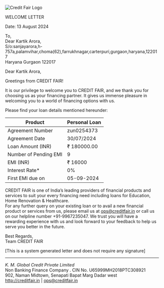 ![Credit Fair Logo](attachment:image.png)

WELCOME LETTER

Date: 13 August 2024

To,  
Dear Kartik Arora,  
S/o:sanjayarora,h-757a,palamvihar,choma(62),farrukhnagar,carterpuri,gurgaon,haryana,122017  
Haryana Gurgaon 122017  

Dear Kartik Arora,

Greetings from CREDIT FAIR!

It is our privilege to welcome you to CREDIT FAIR, and we thank you for choosing us as your financing partner. It gives us immense pleasure in welcoming you to a world of financing options with us.

Please find your loan details mentioned hereunder:

| Product                | Personal Loan         |
|------------------------|-----------------------|
| Agreement Number       | zun0254373            |
| Agreement Date         | 30/07/2024            |
| Loan Amount (INR)      | ₹ 180000.00           |
| Number of Pending EMI  | 9                     |
| EMI (INR)              | ₹ 16000               |
| Interest Rate*         | 0%                    |
| First EMI due on       | 05-09-2024            |

CREDIT FAIR is one of India’s leading providers of financial products and services to suit your every financing need including loans for Education, Home Renovation & Healthcare.  
For any further query on your existing loan or to avail a new financial product or services from us, please email us at ops@creditfair.in or call us on our helpline number +91-9967235047. We trust you will have a rewarding experience with us and look forward to your feedback to help us serve you better in the future.

Best Regards,  
Team CREDIT FAIR

[This is a system generated letter and does not require any signature]

---

*K. M. Global Credit Private Limited*  
Non Banking Finance Company . CIN No. U65999MH2018PTC308921  
902, Naman Midtown, Senapati Bapat Marg Dadar west  
http://creditfair.in | ops@creditfair.in
